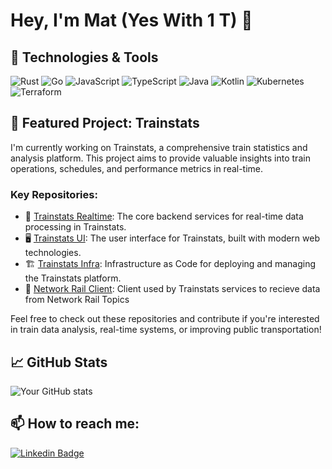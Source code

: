 # Hey, I'm Mat (Yes With 1 T) 👋

## 🚀 Technologies & Tools

![Rust](https://img.shields.io/badge/-Rust-000000?style=flat-square&logo=rust&logoColor=white)
![Go](https://img.shields.io/badge/-Go-00ADD8?style=flat-square&logo=go&logoColor=white)
![JavaScript](https://img.shields.io/badge/-JavaScript-F7DF1E?style=flat-square&logo=javascript&logoColor=black)
![TypeScript](https://img.shields.io/badge/-TypeScript-3178C6?style=flat-square&logo=typescript&logoColor=white)
![Java](https://img.shields.io/badge/-Java-007396?style=flat-square&logo=java&logoColor=white)
![Kotlin](https://img.shields.io/badge/-Kotlin-0095D5?style=flat-square&logo=kotlin&logoColor=white)
![Kubernetes](https://img.shields.io/badge/-Kubernetes-326CE5?style=flat-square&logo=kubernetes&logoColor=white)
![Terraform](https://img.shields.io/badge/-Terraform-623CE4?style=flat-square&logo=terraform&logoColor=white)

## 🚂 Featured Project: Trainstats

I'm currently working on Trainstats, a comprehensive train statistics and analysis platform. This project aims to provide valuable insights into train operations, schedules, and performance metrics in real-time.

### Key Repositories:
- 🚄 [Trainstats Realtime](https://github.com/matnich89/trainstats-realtime): The core backend services for real-time data processing in Trainstats.
- 🖥️ [Trainstats UI](https://github.com/matnich89/trainstats-ui): The user interface for Trainstats, built with modern web technologies.
- 🏗️ [Trainstats Infra](https://github.com/matnich89/trainstats-infra): Infrastructure as Code for deploying and managing the Trainstats platform.
- 🚄 [Network Rail Client](https://github.com/matnich89/network-rail-client): Client used by Trainstats services to recieve data from Network Rail Topics   

Feel free to check out these repositories and contribute if you're interested in train data analysis, real-time systems, or improving public transportation!

## 📈 GitHub Stats

![Your GitHub stats](https://github-readme-stats.vercel.app/api?username=matnich89&show_icons=true&theme=radical)

## 📫 How to reach me:

[![Linkedin Badge](https://img.shields.io/badge/-LinkedIn-blue?style=flat-square&logo=Linkedin&logoColor=white&link=https://www.linkedin.com/in/matnich89/)](https://www.linkedin.com/in/matnich89/)
